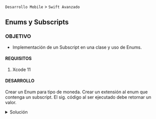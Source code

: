 `Desarrollo Mobile` > `Swift Avanzado`
	
## Enums y Subscripts 

### OBJETIVO 

- Implementación de un Subscript en una clase y uso de Enums.

#### REQUISITOS 

1. Xcode 11

#### DESARROLLO

Crear un Enum para tipo de moneda.
Crear un extensión al enum que contenga un subscript.
El sig. código al ser ejecutado debe retornar un valor.

<details>
	<summary>Solución</summary>
<p> Comenzamos creando un Enum para los tipos de Divisas.</p>

```
enum Currency {
  case MXN
  case USD
}
```

<p> Creamos una extensión del Enum, aquí es donde implementaremos el código del Subscript.</p>
```
extension Currency {
	//...
}
```

<p> El subscript funcionara de la siguiente manera:</p>
<p> Un subscript tiene un parámetro de tipo String, este parámetro debe entrar en algun "caso".</p>
<p> El "Caso" coincide, entonces retornamos un valor de tipo String o Nil. </p>

```
  subscript(key: String) -> String? {
    if key == "Mexico" {
      return "Pesos Mexicanos MXN"
    }
    if key == "Dolares" {
      return "US Dolars"
    }
    return nil
  }
```
<p> El extensión quedaria de la sig. manera: </p>

```
extension Currency {
  subscript(key: String) -> String? {
    if key == "Mexico" {
      return "Pesos Mexicanos MXN"
    }
    if key == "Dolares" {
      return "US Dolars"
    }
    return nil
  }
}
```

<p> Probamos creando una instancia: </p>

```
var c = Currency.MXN
c["Mexico"]
```

</details> 




